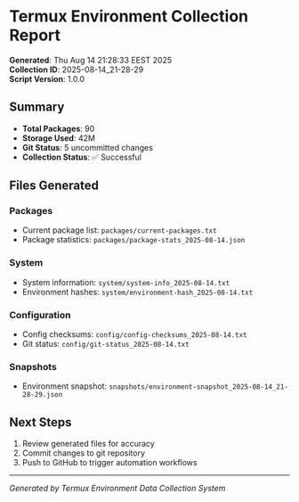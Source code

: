# Termux Environment Collection Report

**Generated**: Thu Aug 14 21:28:33 EEST 2025  
**Collection ID**: 2025-08-14_21-28-29  
**Script Version**: 1.0.0

## Summary

- **Total Packages**: 90
- **Storage Used**: 42M
- **Git Status**: 5 uncommitted changes
- **Collection Status**: ✅ Successful

## Files Generated

### Packages
- Current package list: `packages/current-packages.txt`
- Package statistics: `packages/package-stats_2025-08-14.json`

### System
- System information: `system/system-info_2025-08-14.txt`
- Environment hashes: `system/environment-hash_2025-08-14.txt`

### Configuration
- Config checksums: `config/config-checksums_2025-08-14.txt`
- Git status: `config/git-status_2025-08-14.txt`

### Snapshots
- Environment snapshot: `snapshots/environment-snapshot_2025-08-14_21-28-29.json`

## Next Steps

1. Review generated files for accuracy
2. Commit changes to git repository
3. Push to GitHub to trigger automation workflows

---
*Generated by Termux Environment Data Collection System*
